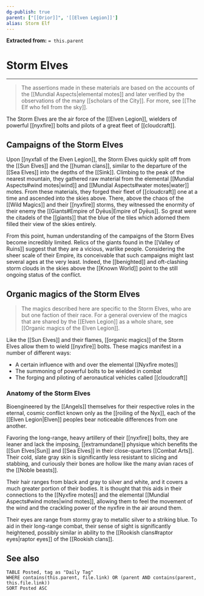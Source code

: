 ```yaml
---
dg-publish: true
parent: ["[[Orior]]", '[[Elven Legion]]']
alias: Storm Elf
---
```

**Extracted from:** `= this.parent`
# Storm Elves

---

> The assertions made in these materials are based on the accounts of the [[Mundial Aspects|elemental motes]] and later verified by the observations of the many [[scholars of the City]]. For more, see [[The Elf who fell from the sky]].

The Storm Elves are the air force of the [[Elven Legion]], wielders of powerful [[nyxfire]] bolts and pilots of a great fleet of [[cloudcraft]].

## Campaigns of the Storm Elves

Upon [[nyxfall of the Elven Legion]], the Storm Elves quickly split off from the [[Sun Elves]] and the [[human clans]], similar to the departure of the [[Sea Elves]] into the depths of the [[Sink]]. Climbing to the peak of the nearest mountain, they gathered raw material from the elemental [[Mundial Aspects#wind motes|wind]] and [[Mundial Aspects#water motes|water]] motes. From these materials, they forged their fleet of [[cloudcraft]] one at a time and ascended into the skies above. There, above the chaos of the [[Wild Magics]] and their [[nyxfire]] storms, they witnessed the enormity of their enemy the [[Giants#Empire of Dyēus|Empire of Dyēus]]. So great were the citadels of the [[giants]] that the blue of the tiles which adorned them filled their view of the skies entirely.

From this point, human understanding of the campaigns of the Storm Elves become incredibly limited. Relics of the giants found in the [[Valley of Ruins]] suggest that they are a vicious, warlike people. Considering the sheer scale of their Empire, its conceivable that such campaigns might last several ages at the very least. Indeed, the [[benighted]] and oft-clashing storm clouds in the skies above the [[Known World]] point to the still ongoing status of the conflict.

## Organic magics of the Storm Elves

> The magics described here are specific to the Storm Elves, who are but one faction of their race. For a general overview of the magics that are shared by the [[Elven Legion]] as a whole share, see [[Organic magics of the Elven Legion]].

Like the [[Sun Elves]] and their flames, [[organic magics]] of the Storm Elves allow them to wield [[nyxfire]] bolts. These magics manifest in a number of different ways:

- A certain influence with and over the elemental [[Nyxfire motes]]
- The summoning of powerful bolts to be wielded in combat
- The forging and piloting of aeronautical vehicles called [[cloudcraft]]

### Anatomy of the Storm Elves

Bioengineered by the [[Angels]] themselves for their respective roles in the eternal, cosmic conflict known only as the [[roiling of the Nyx]], each of the [[Elven Legion|Elven]] peoples bear noticeable differences from one another.

Favoring the long-range, heavy artillery of their [[nyxfire]] bolts, they are leaner and lack the imposing, [[extramundane]] physique which benefits the [[Sun Elves|Sun]] and [[Sea Elves]] in their close-quarters [[Combat Arts]]. Their cold, slate gray skin is significantly less resistant to slicing and stabbing, and curiously their bones are hollow like the many avian races of the [[Noble beasts]].

Their hair ranges from black and gray to silver and white, and it covers a much greater portion of their bodies. It is thought that this aids in their connections to the [[Nyxfire motes]] and the elemental [[Mundial Aspects#wind motes|wind motes]], allowing them to feel the movement of the wind and the crackling power of the nyxfire in the air around them.

Their eyes are range from stormy gray to metallic silver to a striking blue. To aid in their long-range combat, their sense of sight is significantly heightened, possibly similar in ability to the [[Rookish clans#raptor eyes|raptor eyes]] of the [[Rookish clans]].

## See also
```dataview
TABLE Posted, tag as "Daily Tag"
WHERE contains(this.parent, file.link) OR (parent AND contains(parent, this.file.link))
SORT Posted ASC
```